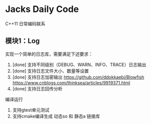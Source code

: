 # Jacks Daily Code
C++11 日常编码联系

## 模块1：Log
 实现一个简单的日志库，需要满足下述要求：

1. [done] 支持不同级别（DEBUG、WARN、INFO、TRACE）日志输出
2. [done] 支持日志文件大小、数量等设置
3. [done] 支持日志加密输出
  https://github.com/ddokkaebi/Blowfish
  https://www.cnblogs.com/thinksea/articles/9919371.html
5. [done] 支持日志回传分析

编译运行
1. 支持gtest单元测试
2. 支持cmake编译生成 动态so 和 静态a 链接库
